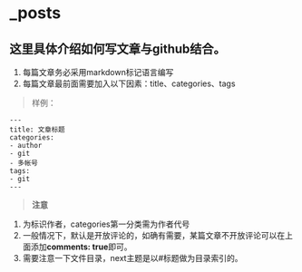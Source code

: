 # _posts
## 这里具体介绍如何写文章与github结合。
1. 每篇文章务必采用markdown标记语言编写
2. 每篇文章最前面需要加入以下因素：title、categories、tags  
> 样例：
```
---
title: 文章标题
categories:
- author
- git
- 多帐号
tags:
- git
---
```

> **注意** 
1. 为标识作者，categories第一分类需为作者代号  
2. 一般情况下，默认是开放评论的，如确有需要，某篇文章不开放评论可以在上面添加**comments: true**即可。  
3. 需要注意一下文件目录，next主题是以#标题做为目录索引的。 
